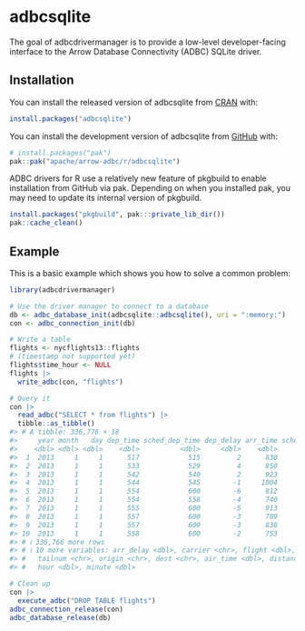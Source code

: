 
<!---
  Licensed to the Apache Software Foundation (ASF) under one
  or more contributor license agreements.  See the NOTICE file
  distributed with this work for additional information
  regarding copyright ownership.  The ASF licenses this file
  to you under the Apache License, Version 2.0 (the
  "License"); you may not use this file except in compliance
  with the License.  You may obtain a copy of the License at
    http://www.apache.org/licenses/LICENSE-2.0
  Unless required by applicable law or agreed to in writing,
  software distributed under the License is distributed on an
  "AS IS" BASIS, WITHOUT WARRANTIES OR CONDITIONS OF ANY
  KIND, either express or implied.  See the License for the
  specific language governing permissions and limitations
  under the License.
-->
<!-- README.md is generated from README.Rmd. Please edit that file -->

# adbcsqlite

<!-- badges: start -->
<!-- badges: end -->

The goal of adbcdrivermanager is to provide a low-level developer-facing
interface to the Arrow Database Connectivity (ADBC) SQLite driver.

## Installation

You can install the released version of adbcsqlite from
[CRAN](https://cran.r-project.org/) with:

``` r
install.packages("adbcsqlite")
```

You can install the development version of adbcsqlite from
[GitHub](https://github.com/) with:

``` r
# install.packages("pak")
pak::pak("apache/arrow-adbc/r/adbcsqlite")
```

ADBC drivers for R use a relatively new feature of pkgbuild to enable
installation from GitHub via pak. Depending on when you installed pak,
you may need to update its internal version of pkgbuild.

``` r
install.packages("pkgbuild", pak:::private_lib_dir())
pak::cache_clean()
```

## Example

This is a basic example which shows you how to solve a common problem:

``` r
library(adbcdrivermanager)

# Use the driver manager to connect to a database
db <- adbc_database_init(adbcsqlite::adbcsqlite(), uri = ":memory:")
con <- adbc_connection_init(db)

# Write a table
flights <- nycflights13::flights
# (timestamp not supported yet)
flights$time_hour <- NULL
flights |>
  write_adbc(con, "flights")

# Query it
con |>
  read_adbc("SELECT * from flights") |>
  tibble::as_tibble()
#> # A tibble: 336,776 × 18
#>     year month   day dep_time sched_dep_time dep_delay arr_time sched_arr_time
#>    <dbl> <dbl> <dbl>    <dbl>          <dbl>     <dbl>    <dbl>          <dbl>
#>  1  2013     1     1      517            515         2      830            819
#>  2  2013     1     1      533            529         4      850            830
#>  3  2013     1     1      542            540         2      923            850
#>  4  2013     1     1      544            545        -1     1004           1022
#>  5  2013     1     1      554            600        -6      812            837
#>  6  2013     1     1      554            558        -4      740            728
#>  7  2013     1     1      555            600        -5      913            854
#>  8  2013     1     1      557            600        -3      709            723
#>  9  2013     1     1      557            600        -3      838            846
#> 10  2013     1     1      558            600        -2      753            745
#> # ℹ 336,766 more rows
#> # ℹ 10 more variables: arr_delay <dbl>, carrier <chr>, flight <dbl>,
#> #   tailnum <chr>, origin <chr>, dest <chr>, air_time <dbl>, distance <dbl>,
#> #   hour <dbl>, minute <dbl>
```

``` r
# Clean up
con |>
  execute_adbc("DROP TABLE flights")
adbc_connection_release(con)
adbc_database_release(db)
```
